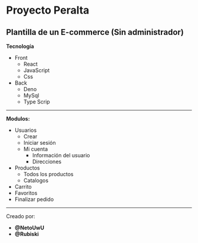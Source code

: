 # Proyecto Peralta

## Plantilla de un E-commerce (Sin administrador)

**Tecnología**
* Front
  * React
  * JavaScript
  * Css
* Back
  * Deno
  * MySql
  * Type Scrip

___

**Modulos:**
* Usuarios
  * Crear
  * Iniciar sesión
  * Mi cuenta
    * Información del usuario
    * Direcciones
* Productos
  * Todos los productos
  * Catalogos
* Carrito
* Favoritos
* Finalizar pedido

___

Creado por: 
* **@NetoUwU**
* **@Rubiski**
